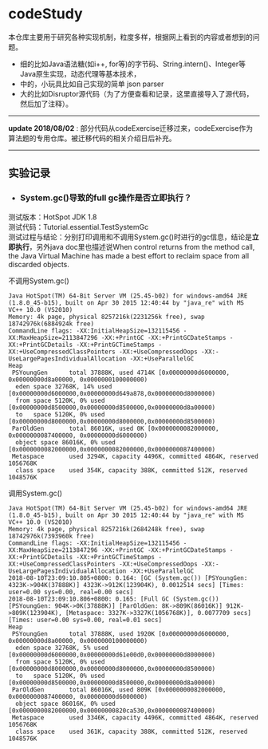 # codeStudy  
   
本仓库主要用于研究各种实现机制，粒度多样，根据网上看到的内容或者想到的问题。  

 - 细的比如Java语法糖(如i++, for等)的字节码、String.intern()、Integer等Java原生实现，动态代理等基本技术，  
 - 中的，小玩具比如自己实现的简单 json parser  
 - 大的比如Disruptor源代码（为了方便查看和记录，这里直接导入了源代码，然后加了注释）。   
 ----
**update 2018/08/02** : 部分代码从codeExercise迁移过来，codeExercise作为算法题的专用仓库。被迁移代码的相关介绍日后补充。   

-----
## 实验记录  
+ ### System.gc()导致的full gc操作是否立即执行？  
测试版本：HotSpot JDK 1.8  
测试代码：Tutorial.essential.TestSystemGc  
测试过程与结论：分别打印调用和不调用System.gc()时进行的gc信息，结论是**立即执行**，另外java doc里也描述说When control returns from the method call, the Java Virtual Machine has made a best effort to reclaim space from all discarded objects.  
  
不调用System.gc()  
```
Java HotSpot(TM) 64-Bit Server VM (25.45-b02) for windows-amd64 JRE (1.8.0_45-b15), built on Apr 30 2015 12:40:44 by "java_re" with MS VC++ 10.0 (VS2010)
Memory: 4k page, physical 8257216k(2231256k free), swap 18742976k(6884924k free)
CommandLine flags: -XX:InitialHeapSize=132115456 -XX:MaxHeapSize=2113847296 -XX:+PrintGC -XX:+PrintGCDateStamps -XX:+PrintGCDetails -XX:+PrintGCTimeStamps -XX:+UseCompressedClassPointers -XX:+UseCompressedOops -XX:-UseLargePagesIndividualAllocation -XX:+UseParallelGC 
Heap
 PSYoungGen      total 37888K, used 4714K [0x00000000d6000000, 0x00000000d8a00000, 0x0000000100000000)
  eden space 32768K, 14% used [0x00000000d6000000,0x00000000d649a878,0x00000000d8000000)
  from space 5120K, 0% used [0x00000000d8500000,0x00000000d8500000,0x00000000d8a00000)
  to   space 5120K, 0% used [0x00000000d8000000,0x00000000d8000000,0x00000000d8500000)
 ParOldGen       total 86016K, used 0K [0x0000000082000000, 0x0000000087400000, 0x00000000d6000000)
  object space 86016K, 0% used [0x0000000082000000,0x0000000082000000,0x0000000087400000)
 Metaspace       used 3294K, capacity 4496K, committed 4864K, reserved 1056768K
  class space    used 354K, capacity 388K, committed 512K, reserved 1048576K
```
调用System.gc()  
```
Java HotSpot(TM) 64-Bit Server VM (25.45-b02) for windows-amd64 JRE (1.8.0_45-b15), built on Apr 30 2015 12:40:44 by "java_re" with MS VC++ 10.0 (VS2010)
Memory: 4k page, physical 8257216k(2684248k free), swap 18742976k(7393960k free)
CommandLine flags: -XX:InitialHeapSize=132115456 -XX:MaxHeapSize=2113847296 -XX:+PrintGC -XX:+PrintGCDateStamps -XX:+PrintGCDetails -XX:+PrintGCTimeStamps -XX:+UseCompressedClassPointers -XX:+UseCompressedOops -XX:-UseLargePagesIndividualAllocation -XX:+UseParallelGC 
2018-08-10T23:09:10.805+0800: 0.164: [GC (System.gc()) [PSYoungGen: 4323K->904K(37888K)] 4323K->912K(123904K), 0.0012514 secs] [Times: user=0.00 sys=0.00, real=0.00 secs] 
2018-08-10T23:09:10.806+0800: 0.165: [Full GC (System.gc()) [PSYoungGen: 904K->0K(37888K)] [ParOldGen: 8K->809K(86016K)] 912K->809K(123904K), [Metaspace: 3327K->3327K(1056768K)], 0.0077709 secs] [Times: user=0.00 sys=0.00, real=0.01 secs] 
Heap
 PSYoungGen      total 37888K, used 1920K [0x00000000d6000000, 0x00000000d8a00000, 0x0000000100000000)
  eden space 32768K, 5% used [0x00000000d6000000,0x00000000d61e00d0,0x00000000d8000000)
  from space 5120K, 0% used [0x00000000d8000000,0x00000000d8000000,0x00000000d8500000)
  to   space 5120K, 0% used [0x00000000d8500000,0x00000000d8500000,0x00000000d8a00000)
 ParOldGen       total 86016K, used 809K [0x0000000082000000, 0x0000000087400000, 0x00000000d6000000)
  object space 86016K, 0% used [0x0000000082000000,0x00000000820ca530,0x0000000087400000)
 Metaspace       used 3346K, capacity 4496K, committed 4864K, reserved 1056768K
  class space    used 361K, capacity 388K, committed 512K, reserved 1048576K

```
